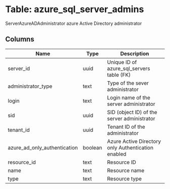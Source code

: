 
# Table: azure_sql_server_admins
ServerAzureADAdministrator azure Active Directory administrator
## Columns
| Name        | Type           | Description  |
| ------------- | ------------- | -----  |
|server_id|uuid|Unique ID of azure_sql_servers table (FK)|
|administrator_type|text|Type of the sever administrator|
|login|text|Login name of the server administrator|
|sid|uuid|SID (object ID) of the server administrator|
|tenant_id|uuid|Tenant ID of the administrator|
|azure_ad_only_authentication|boolean|Azure Active Directory only Authentication enabled|
|resource_id|text|Resource ID|
|name|text|Resource name|
|type|text|Resource type|
